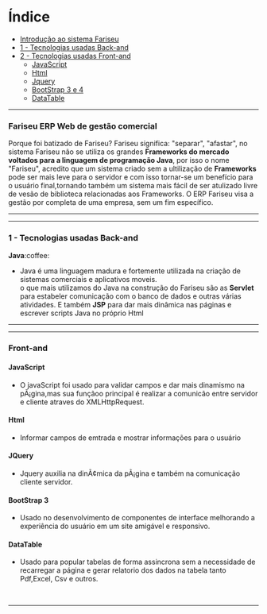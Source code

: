 # Índice
<ul>
  <li>
    <a href="https://github.com/HallefBruno/Fariseu/blob/master/README.md#--fariseu-erp-web-de-gest%C3%A3o-comercial">Introdução ao sistema Fariseu</a>
  </li>
  <li>
    <a href="https://github.com/HallefBruno/Fariseu/blob/master/README.md#1---tecnologias-usadas-back-and"> 1 - Tecnologias usadas Back-and</a>
  </li>
  <li>
    <a href="https://github.com/HallefBruno/Fariseu/blob/master/README.md#front-and"> 2 - Tecnologias usadas Front-and</a>
    <ul>
      <li>
        <a href="https://github.com/HallefBruno/Fariseu/blob/master/README.md#javascript"> JavaScript </a>
      </li>
      <li>
        <a href="https://github.com/HallefBruno/Fariseu/blob/master/README.md#html"> Html </a>
      </li>
      <li>
        <a href="https://github.com/HallefBruno/Fariseu/blob/master/README.md#jquery"> Jquery </a>
      </li>
      <li>
        <a href="https://github.com/HallefBruno/Fariseu/blob/master/README.md#bootstrap-3"> BootStrap 3 e 4 </a>
      </li>
      <li>
        <a href="https://github.com/HallefBruno/Fariseu/blob/master/README.md#datatable"> DataTable </a>
      </li>
    </ul>
  </li>
</ul>

<hr>
<h3>
  Fariseu ERP Web de gestão comercial
</h3>
<p>Porque foi batizado de Fariseu? Fariseu significa: "separar", "afastar", no sistema Fariseu não se utiliza os grandes                     <strong>Frameworks do mercado voltados para a linguagem de programação Java</strong>, por isso o nome "Fariseu", acredito que um           sistema criado sem a ultilização de <strong>Frameworks</strong> pode ser mais leve para o servidor e com isso tornar-se um benefício     para o usuário final,tornando também um sistema mais fácil de ser atulizado livre de vesão de biblioteca relacionadas aos Frameworks.
  O ERP Fariseu visa a gestão por completa de uma empresa, sem um fim específico.
</p>
<hr>

<hr>
  <h3>1 - Tecnologias usadas Back-and</h3>
  <b>Java</b>:coffee:
<ul>
  <li>Java é uma linguagem madura e fortemente utilizada na criação de sistemas comerciais e aplicativos moveis.<br>
    o que mais utilizamos do Java na construção do Fariseu são as <b>Servlet</b> para estabeler comunicação com o banco de dados
    e outras várias atividades. E também <b>JSP</b> para dar mais dinâmica nas páginas e escrever scripts Java no próprio Html
  </li>
</ul>
<hr>

<hr>
<h3>Front-and</h3>
<h4>JavaScript</h4>
<ul>
   <li>
     O javaScript foi usado para validar campos e dar mais dinamismo na pÃ¡gina,mas sua funçãoo principal é realizar a comunicão entre        servidor e cliente atraves do XMLHttpRequest.
   </li>
 </ul> 
 
<h4>Html</h4>
<ul>
  <li>
    Informar campos de emtrada e mostrar informações para o usuário
  </li>
</ul>

<h4>JQuery</h4>
<ul>
  <li>
    Jquery auxilia na dinÃ¢mica da pÃ¡gina e também na comunicação cliente servidor.
  </li>
</ul>

<h4>BootStrap 3</h4>
<ul>
  <li>
    Usado no desenvolvimento de componentes de interface melhorando a experiência do usuário em um site amigável e responsivo.
  </li>
</ul>

<h4>DataTable</h4>
<ul>
  <li>
    Usado para popular tabelas de forma assincrona sem a necessidade de recarregar a página e gerar relatorio dos dados na tabela tanto       Pdf,Excel, Csv e outros.
  </li>
</ul>

<br>
<hr>
